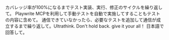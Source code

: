 カバレッジ率が100%になるまでテスト実装、実行、修正のサイクルを繰り返して。
Playwrite MCPを利用して手動テストを自動で実施してすることもテストの内容に含めて。
通信できていなかったら、必要なテストを追加して通信が成立するまで繰り返して。Ultrathink.
Don't hold back. give it your all！
日本語で回答して。
